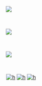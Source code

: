                        
                       
<p align="center">
  <img src="https://i.postimg.cc/T2Sn4ksk/129-Sem-T-tulo-20250710170239.png" />
</p>

 

<p align="center">
  <img src="https://github.com/user-attachments/assets/6efc4b89-0120-4000-809d-e28c87b98904" />
</p>

 

<p align="center">
  <img src="https://github.com/user-attachments/assets/dd2dec89-16f3-4625-abc8-ee008006c99f" />
</p>

 

                             [![h](https://github.com/user-attachments/assets/9777e09a-c030-4748-ada5-c71121b945b0)](https://rentry.co/angustia)
[![h](https://github.com/user-attachments/assets/0f7bba3e-d19b-40b3-a1b3-4c2731329645)](https://reversecowgirl.straw.page)
[![h](https://github.com/user-attachments/assets/c373abcb-855b-4f75-b3d6-f807704d769e)](https://missionary.atabook.org)
